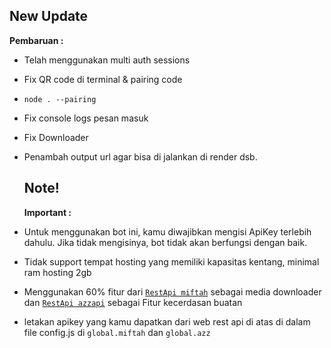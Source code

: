 ## New Update

**Pembaruan :**
- Telah menggunakan multi auth sessions 
- Fix QR code di terminal & pairing code
- ```node . --pairing```
- Fix console logs pesan masuk 
- Fix Downloader 
- Penambah output url agar bisa di jalankan di render dsb.

  ## Note!
  **Important :**
  
- Untuk menggunakan bot ini, kamu diwajibkan mengisi ApiKey terlebih dahulu. Jika tidak mengisinya, bot tidak akan berfungsi dengan baik.
- Tidak support tempat hosting yang memiliki kapasitas kentang, minimal ram hosting 2gb
  
- Menggunakan 60% fitur dari [`RestApi miftah`](https://api-miftah.xyz) sebagai media downloader dan [`RestApi azzapi`](https://api.azz.biz.id) sebagai Fitur kecerdasan buatan

- letakan apikey yang kamu dapatkan dari web rest api di atas di dalam file config.js di `global.miftah` dan `global.azz`